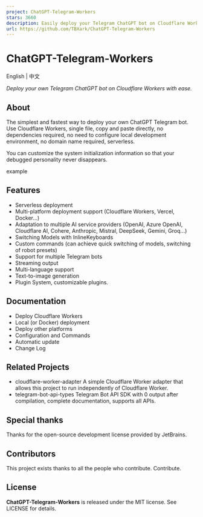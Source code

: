 ```yaml
---
project: ChatGPT-Telegram-Workers
stars: 3660
description: Easily deploy your Telegram ChatGPT bot on Cloudflare Workers (or Vercel, Docker...).
url: https://github.com/TBXark/ChatGPT-Telegram-Workers
---
```


ChatGPT-Telegram-Workers
========================

  
English | 中文

_Deploy your own Telegram ChatGPT bot on Cloudflare Workers with ease._

About
-----

The simplest and fastest way to deploy your own ChatGPT Telegram bot. Use Cloudflare Workers, single file, copy and paste directly, no dependencies required, no need to configure local development environment, no domain name required, serverless.

You can customize the system initialization information so that your debugged personality never disappears.

example

Features
--------

-   Serverless deployment
-   Multi-platform deployment support (Cloudflare Workers, Vercel, Docker...)
-   Adaptation to multiple AI service providers (OpenAI, Azure OpenAI, Cloudflare AI, Cohere, Anthropic, Mistral, DeepSeek, Gemini, Groq...)
-   Switching Models with InlineKeyboards
-   Custom commands (can achieve quick switching of models, switching of robot presets)
-   Support for multiple Telegram bots
-   Streaming output
-   Multi-language support
-   Text-to-image generation
-   Plugin System, customizable plugins.

Documentation
-------------

-   Deploy Cloudflare Workers
-   Local (or Docker) deployment
-   Deploy other platforms
-   Configuration and Commands
-   Automatic update
-   Change Log

Related Projects
----------------

-   cloudflare-worker-adapter A simple Cloudflare Worker adapter that allows this project to run independently of Cloudflare Worker.
-   telegram-bot-api-types Telegram Bot API SDK with 0 output after compilation, complete documentation, supports all APIs.

Special thanks
--------------

Thanks for the open-source development license provided by JetBrains.

Contributors
------------

This project exists thanks to all the people who contribute. Contribute.

License
-------

**ChatGPT-Telegram-Workers** is released under the MIT license. See LICENSE for details.
